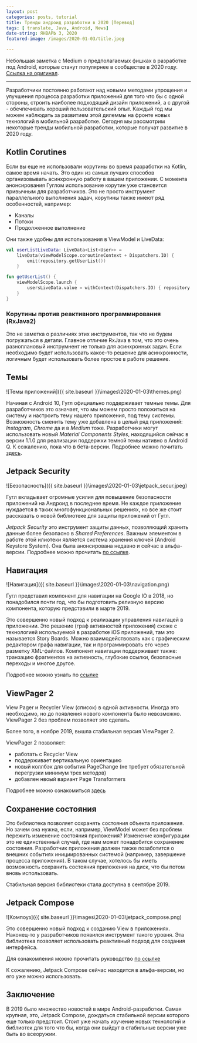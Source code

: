 ```yaml
---
layout: post
categories: posts, tutorial
title: Тренды андроид разработки в 2020 [Перевод]
tags: [ translate, Java, Android, News]
date-string: ЯНВАРЬ 3, 2020
featured-image: /images/2020-01-03/title.jpeg

---
```


Небольшая заметка с Medium о предполагаемых фишках в разработке под Android, которые станут популярнее в сообществе в 2020 году. [Ссылка на оригинал](https://android.jlelse.eu/android-trends-in-2020-d6a2930596a).

----------
Разработчики постоянно работают над новыми методами упрощения и улучшения процесса разработки приложений для того что бы с одной стороны, строить наиболее подходящий дизайн приложений, а с другой - обечпечивать хороший пользовательский опыт. Каждый год мы можем наблюдать за развитием этой дилеммы на фронте новых технологий в мобильной разработке. Сегодня мы рассмотрим некоторые тренды мобильной разработки, которые получат развитие в 2020 году. 

## Kotlin Corutines
 
 Если вы еще не использовали корутины во время разработки на Kotlin, самое время начать. Это один из самых лучших способов организовывать асинхронную работу в вашем приложении. С момента анонсирования Гуглом использование корутин уже становится привычным для разработчиков. Это не просто инструмент параллельного выполнения задач, корутины также имеют ряд особенностей, например: 
 - Каналы
 - Потоки
 - Продолженное выполнение

 Они также удобны для использования в ViewModel и LiveData: 

```kotlin
val userListLiveData: LiveData<List<User>> =
    liveData(viewModelScope.coroutineContext + Dispatchers.IO) {
        emit(repository.getUserList())
    }

fun getUserList() {
    viewModelScope.launch {
        usersLiveData.value = withContext(Dispatchers.IO) { repository.getUserList() }
    }
}

```

### Корутины против реактивного программирования (RxJava2)

Это не заметка о различиях этих инструментов, так что не будем погружаться в детали. Главное отличие RxJava в том, что это очень разноплановый инструмнент не только для асинхронных задач. Если необходимо будет использовать какое-то решение для асинхронности, логичным будет использовать более простое в работе решение.


## Темы 

![Темы приложений]({{ site.baseurl }}\images\2020-01-03\themes.png) 

Начиная с Android 10, Гугл официально поддерживает темные темы. Для разработчиков это означает, что мы можем просто положиться на систему и настроить тему нашего приложения, под тему системы. Возможность сменить тему уже добавлена в целый ряд приложений: *Instagram*, *Chrome* да и в *Medium* тоже. Разработчики могут использовать новый *Material Components Styles*, находящийся сейчас в версии 1.1.0 для реализации поддержки темной темы нативно в Android Q. К сожалению, пока что в бета-версии. Подробнее можно почитать [здесь](https://material.io/develop/android/theming/dark/). 

## Jetpack Security

![Безопасность]({{ site.baseurl }}\images\2020-01-03\jetpack_secur.jpeg) 

Гугл вкладывает огромные усилия для повышение безопасности приложений на Андроид в последнее время. Не каждое приложение нуждается в таких многофункциональных решениях, но все же стоит рассказать о новой библиотеке для защиты приложений от Гугл.

*Jetpack Security* это инструмент защиты данных, позволяющий хранить данные более безопасно в *Shared Preferences*. Важным элементом в работе этой илиотеки является система хранения ключей (Android Keystore System). Она была анонсирована недавно и сейчас в альфа-версии. Подробнее можно прочитать [по ссылке](https://developer.android.com/topic/security/data.md). 


## Навигация

![Навигация]({{ site.baseurl }}\images\2020-01-03\navigation.png) 

Гугл представил компонент для навигации на Google IO в 2018, но понадобился почти год, что бы подготовить релизную версию компонента, которую представили в марте 2019. 

Это совершенно новый подход к реализации управления навигацей в приложении. Это решение (граф активностей приложения) схоже с технологией используемой в разработке iOS приложений, там это называется Story Boards. Можно взаимодействовать как с графическим редактором графа навигации, так и программировать его через разметку XML-файлов. Компонент навигации поддерживает также: транзацию фрагментов на активность, глубокие ссылки, безопасные переходы и многое другое. 

Подробнее можно узнать по [ссылке](https://developer.android.com/guide/navigation/navigation-getting-started)

## ViewPager 2

View Pager и Recycler View (список) в одной активности. Иногда это необходимо, но до появления нового компонента было невозможно. 
ViewPager 2 без проблем позволяет это сделать. 

Более того, в ноябре 2019, вышла стабильная версия ViewPager 2. 

ViewPager 2 позволяет: 

- работать с Recycler View 
- поддерживает вертикальную ориентацию
- новый коллбэк для события PageChange (не требует обязательной перегрузки минимум трех методов)
- добавлен нвоый вариант Page Transformers

Подробнее можно ознакомиться [здесь](https://medium.com/google-developer-experts/exploring-the-view-pager-2-86dbce06ff71)


## Сохранение состояния

Это библиотека позволяет сохранять состояния объекта приложения. Но зачем она нужна, если, например, ViewModel может без проблем пережить изменение состояния приложения? Изменение конфигурации это не единственный случай, где нам может понадобится сохранение состояния. Разработчик приложения должен также позаботится о внешних событиях инициированных системой (например, завершение процесса приложения). В таком случае, хотелось бы иметь возможность сохранить состояния приложения на диск, что бы потом вновь использовать. 

Стабильная версия библиотеки стала доступна в сентябре 2019. 


## Jetpack Compose

![Компоуз]({{ site.baseurl }}\images\2020-01-03\jetpack_compose.png) 

Это совершенно новый подход к созданию View в приложениях. Наконец-то у разработчиков появился инструмент такого уровня. Эта библиотека позволяет использовать реактивный подход для создания интерфейса. 

Для ознакомления можно прочитать руководство [по ссылке](https://developer.android.com/jetpack/compose/tutorial)

К сожалению, Jetpack Compose сейчас находится в альфа-версии, но его уже можно использовать. 

## Заключение

В 2019 было множество новостей в мире Android-разработки. Самая крупная, это, Jetpack Compose, дождаться стабильной версии которого еще только предстоит. Стоит уже начать изучение новых технологий и библиотек для того что бы, когда они выйдут в стабильные версии уже быть во всеоружии. 


